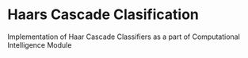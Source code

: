 # Haars Cascade Clasification 
Implementation of Haar Cascade Classifiers as a  part of Computational Intelligence Module
